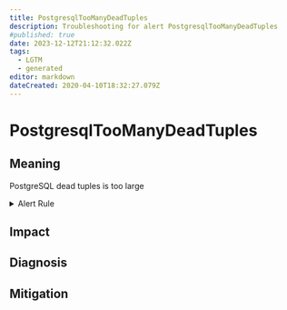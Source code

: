```yaml
---
title: PostgresqlTooManyDeadTuples
description: Troubleshooting for alert PostgresqlTooManyDeadTuples
#published: true
date: 2023-12-12T21:12:32.022Z
tags: 
  - LGTM
  - generated
editor: markdown
dateCreated: 2020-04-10T18:32:27.079Z
---
```


# PostgresqlTooManyDeadTuples

## Meaning
[//]: # "Short paragraph that explains what the alert means"
PostgreSQL dead tuples is too large

<details>
  <summary>Alert Rule</summary>

{{% rule "postgresql/postgres-exporter.yml" "PostgresqlTooManyDeadTuples" %}}

<!-- Rule when generated

```yaml
alert: PostgresqlTooManyDeadTuples
expr: ((pg_stat_user_tables_n_dead_tup > 10000) / (pg_stat_user_tables_n_live_tup + pg_stat_user_tables_n_dead_tup)) >= 0.1
for: 2m
labels:
    severity: warning
annotations:
    summary: Postgresql too many dead tuples (instance {{ $labels.instance }})
    description: |-
        PostgreSQL dead tuples is too large
          VALUE = {{ $value }}
          LABELS = {{ $labels }}
    runbook: https://github.com/srerun/prometheus-alerts/blob/main/content/runbooks/postgres-exporter/PostgresqlTooManyDeadTuples.md

```

-->

</details>


## Impact
[//]: # "What could / will happen if the alert is not addressed"



## Diagnosis
[//]: # "Steps to take to identify the cause of the problem"



## Mitigation
[//]: # "The steps necessary to resolve the alert"
